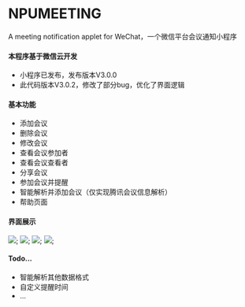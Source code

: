 # NPUMEETING
A meeting notification applet for WeChat，一个微信平台会议通知小程序

#### 本程序基于微信云开发
  * 小程序已发布，发布版本V3.0.0
  * 此代码版本V3.0.2，修改了部分bug，优化了界面逻辑
#### 基本功能
  * 添加会议
  * 删除会议
  * 修改会议
  * 查看会议参加者
  * 查看会议查看者
  * 分享会议
  * 参加会议并提醒
  * 智能解析并添加会议（仅实现腾讯会议信息解析）
  * 帮助页面
#### 界面展示
![](https://github.com/xiemomoioio/NPUMEETING/raw/master/miniprogram/imgs/help/create1.jpg);
![](https://github.com/xiemomoioio/NPUMEETING/tree/master/miniprogram/imgs/help/del1.jpg);
![](https://github.com/xiemomoioio/NPUMEETING/tree/master/miniprogram/imgs/help/join1.jpg);
![](https://github.com/xiemomoioio/NPUMEETING/tree/master/miniprogram/imgs/help/share1.jpg);
#### Todo...
  * 智能解析其他数据格式
  * 自定义提醒时间
  * ...
